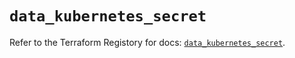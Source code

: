 # `data_kubernetes_secret`

Refer to the Terraform Registory for docs: [`data_kubernetes_secret`](https://www.terraform.io/docs/providers/kubernetes/d/secret).
